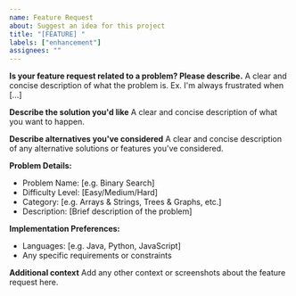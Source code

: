 ```yaml
---
name: Feature Request
about: Suggest an idea for this project
title: "[FEATURE] "
labels: ["enhancement"]
assignees: ""
---
```


**Is your feature request related to a problem? Please describe.**
A clear and concise description of what the problem is. Ex. I'm always frustrated when [...]

**Describe the solution you'd like**
A clear and concise description of what you want to happen.

**Describe alternatives you've considered**
A clear and concise description of any alternative solutions or features you've considered.

**Problem Details:**

- Problem Name: [e.g. Binary Search]
- Difficulty Level: [Easy/Medium/Hard]
- Category: [e.g. Arrays & Strings, Trees & Graphs, etc.]
- Description: [Brief description of the problem]

**Implementation Preferences:**

- Languages: [e.g. Java, Python, JavaScript]
- Any specific requirements or constraints

**Additional context**
Add any other context or screenshots about the feature request here.

